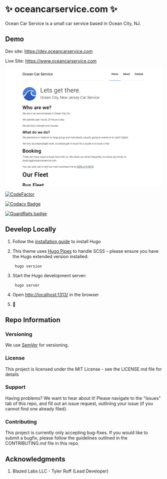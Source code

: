 # ✨ oceancarservice.com ✨

Ocean Car Service is a small car service based in Ocean City, NJ.

## Demo

Dev site: https://dev.oceancarservice.com

Live Site: https://www.oceancarservice.com

![Screenshot](screenshot.jpg?raw=true "Ocean Car Service")

[![CodeFactor](https://www.codefactor.io/repository/github/blazed-labs/oceancarservice-com/badge)](https://www.codefactor.io/repository/github/blazed-labs/oceancarservice-com)

[![Codacy Badge](https://app.codacy.com/project/badge/Grade/a36739ba45bf4f5097bd74435db0168c)](https://www.codacy.com/gh/blazed-labs/oceancarservice-com/dashboard?utm_source=github.com&amp;utm_medium=referral&amp;utm_content=blazed-labs/oceancarservice-com&amp;utm_campaign=Badge_Grade)

[![GuardRails badge](https://api.guardrails.io/v2/badges/blazed-labs/oceancarservice-com.svg?token=83000e8438553e15d7b0dde86a090ef8c2d597b4cb9d1a9f814274cb6b7deccd&provider=github)](https://dashboard.guardrails.io/gh/blazed-labs/76129)

## Develop Locally

1. Follow the [installation guide](https://gohugo.io/getting-started/installing/) to install Hugo

1. This theme uses [Hugo Pipes](https://gohugo.io/hugo-pipes/) to handle SCSS – please ensure you have the Hugo extended version installed:

        hugo version



1. Start the Hugo development server:

        hugo server

1. Open [http://localhost:1313/](http://localhost:1313/) in the browser

1. 🎉

## Repo Information

### Versioning
We use [SemVer](https://semver.org/) for versioning.

### License
This project is licensed under the MIT License - see the LICENSE.md file for details

### Support
Having problems? We want to hear about it! Please navigate to the "Issues" tab of this repo, and fill out an issue request, outlining your issue (if you cannot find one already filed).

### Contributing
This project is currently only accepting bug-fixes.
If you would like to submit a bugfix, please follow the guidelines outlined in the CONTRIBUTING.md file in this repo.

## Acknowledgments

1. Blazed Labs LLC - Tyler Ruff (Lead Developer)